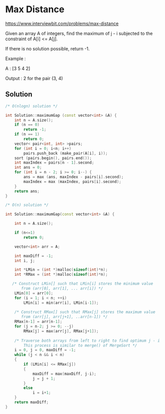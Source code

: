 # Max Distance

https://www.interviewbit.com/problems/max-distance

Given an array A of integers, find the maximum of j - i subjected to the constraint of A[i] <= A[j].

If there is no solution possible, return -1.

Example :

A : [3 5 4 2]

Output : 2 
for the pair (3, 4)


## Solution

```cpp
/* O(nlogn) solution */

int Solution::maximumGap (const vector<int> &A) {
    int n = A.size();
    if (n == 0)
        return -1;
    if (n == 1)
        return 0;
    vector< pair<int, int> >pairs;
    for (int i = 0; i<n; i++)
        pairs.push_back (make_pair(A[i], i));
    sort (pairs.begin(), pairs.end());
    int maxIndex = pairs[n - 1].second;
    int ans = 0;
    for (int i = n - 2; i >= 0; i--) {
        ans = max (ans, maxIndex - pairs[i].second);
        maxIndex = max (maxIndex, pairs[i].second);
    }
    return ans;
}

/* O(n) solution */

int Solution::maximumGap(const vector<int> &A) {

    int n = A.size();

    if (n<=1)
        return 0;

    vector<int> arr = A;

    int maxDiff = -1;
    int i, j;

    int *LMin = (int *)malloc(sizeof(int)*n); 
    int *RMax = (int *)malloc(sizeof(int)*n); 

   /* Construct LMin[] such that LMin[i] stores the minimum value 
       from (arr[0], arr[1], ... arr[i]) */
    LMin[0] = arr[0]; 
    for (i = 1; i < n; ++i) 
        LMin[i] = min(arr[i], LMin[i-1]); 
  
    /* Construct RMax[] such that RMax[j] stores the maximum value 
       from (arr[j], arr[j+1], ..arr[n-1]) */
    RMax[n-1] = arr[n-1]; 
    for (j = n-2; j >= 0; --j) 
        RMax[j] = max(arr[j], RMax[j+1]); 
  
    /* Traverse both arrays from left to right to find optimum j - i 
        This process is similar to merge() of MergeSort */
    i = 0, j = 0, maxDiff = -1; 
    while (j < n && i < n) 
    { 
        if (LMin[i] <= RMax[j]) 
        { 
            maxDiff = max(maxDiff, j-i); 
            j = j + 1; 
        } 
        else
            i = i+1;
    } 
    return maxDiff;
}
```
